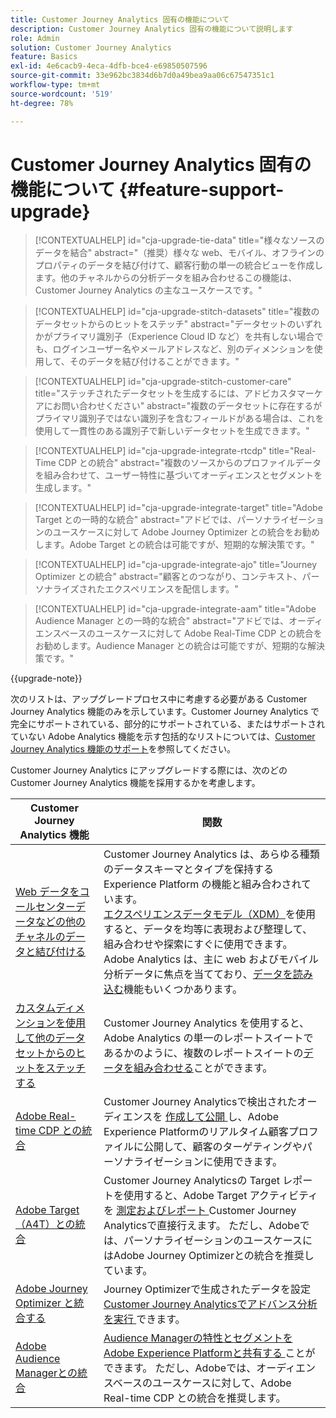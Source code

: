 ```yaml
---
title: Customer Journey Analytics 固有の機能について
description: Customer Journey Analytics 固有の機能について説明します
role: Admin
solution: Customer Journey Analytics
feature: Basics
exl-id: 4e6cacb9-4eca-4dfb-bce4-e69850507596
source-git-commit: 33e962bc3834d6b7d0a49bea9aa06c67547351c1
workflow-type: tm+mt
source-wordcount: '519'
ht-degree: 78%

---
```


# Customer Journey Analytics 固有の機能について {#feature-support-upgrade}

<!-- markdownlint-disable MD034 -->

>[!CONTEXTUALHELP]
>id="cja-upgrade-tie-data"
>title="様々なソースのデータを結合"
>abstract="（推奨）様々な web、モバイル、オフラインのプロパティのデータを結び付けて、顧客行動の単一の統合ビューを作成します。他のチャネルからの分析データを組み合わせるこの機能は、Customer Journey Analytics の主なユースケースです。"

<!-- markdownlint-enable MD034 -->

<!-- markdownlint-disable MD034 -->

>[!CONTEXTUALHELP]
>id="cja-upgrade-stitch-datasets"
>title="複数のデータセットからのヒットをステッチ"
>abstract="データセットのいずれかがプライマリ識別子（Experience Cloud ID など）を共有しない場合でも、ログインユーザー名やメールアドレスなど、別のディメンションを使用して、そのデータを結び付けることができます。"

<!-- markdownlint-enable MD034 -->

<!-- markdownlint-disable MD034 -->

>[!CONTEXTUALHELP]
>id="cja-upgrade-stitch-customer-care"
>title="ステッチされたデータセットを生成するには、アドビカスタマーケアにお問い合わせください"
>abstract="複数のデータセットに存在するがプライマリ識別子ではない識別子を含むフィールドがある場合は、これを使用して一貫性のある識別子で新しいデータセットを生成できます。"

<!-- markdownlint-enable MD034 -->

<!-- markdownlint-disable MD034 -->

>[!CONTEXTUALHELP]
>id="cja-upgrade-integrate-rtcdp"
>title="Real-Time CDP との統合"
>abstract="複数のソースからのプロファイルデータを組み合わせて、ユーザー特性に基づいてオーディエンスとセグメントを生成します。"

<!-- markdownlint-enable MD034 -->

<!-- markdownlint-disable MD034 -->

>[!CONTEXTUALHELP]
>id="cja-upgrade-integrate-target"
>title="Adobe Target との一時的な統合"
>abstract="アドビでは、パーソナライゼーションのユースケースに対して Adobe Journey Optimizer との統合をお勧めします。Adobe Target との統合は可能ですが、短期的な解決策です。"

<!-- markdownlint-enable MD034 -->

<!-- markdownlint-disable MD034 -->

>[!CONTEXTUALHELP]
>id="cja-upgrade-integrate-ajo"
>title="Journey Optimizer との統合"
>abstract="顧客とのつながり、コンテキスト、パーソナライズされたエクスペリエンスを配信します。"

<!-- markdownlint-enable MD034 -->

<!-- markdownlint-disable MD034 -->

>[!CONTEXTUALHELP]
>id="cja-upgrade-integrate-aam"
>title="Adobe Audience Manager との一時的な統合"
>abstract="アドビでは、オーディエンスベースのユースケースに対して Adobe Real-Time CDP との統合をお勧めします。Audience Manager との統合は可能ですが、短期的な解決策です。"

<!-- markdownlint-enable MD034 -->

{{upgrade-note}}

次のリストは、アップグレードプロセス中に考慮する必要がある Customer Journey Analytics 機能のみを示しています。Customer Journey Analytics で完全にサポートされている、部分的にサポートされている、またはサポートされていない Adobe Analytics 機能を示す包括的なリストについては、[Customer Journey Analytics 機能のサポート](/help/getting-started/aa-vs-cja/cja-aa.md)を参照してください。

Customer Journey Analytics にアップグレードする際には、次のどの Customer Journey Analytics 機能を採用するかを考慮します。

| Customer Journey Analytics 機能 | 関数 |
|---------|----------|
| [Web データをコールセンターデータなどの他のチャネルのデータと結び付ける](https://experienceleague.adobe.com/ja/docs/analytics-platform/using/cja-usecases/cross-channel/cross-channel) | Customer Journey Analytics は、あらゆる種類のデータスキーマとタイプを保持する Experience Platform の機能と組み合わされています。[エクスペリエンスデータモデル（XDM）](https://experienceleague.adobe.com/docs/experience-platform/xdm/home.html?lang=ja)を使用すると、データを均等に表現および整理して、組み合わせや探索にすぐに使用できます。Adobe Analytics は、主に web およびモバイル分析データに焦点を当てており、[データを読み込む](https://experienceleague.adobe.com/docs/analytics/import/home.html?lang=ja)機能もいくつかあります。 |
| [カスタムディメンションを使用して他のデータセットからのヒットをステッチする](https://experienceleague.adobe.com/ja/docs/analytics-platform/using/stitching/overview) | Customer Journey Analytics を使用すると、Adobe Analytics の単一のレポートスイートであるかのように、複数のレポートスイートの[データを組み合わせる](/help/connections/combined-dataset.md)ことができます。 |
| [Adobe Real-time CDP との統合 ](/help/components/audiences/audiences-overview.md) | Customer Journey Analyticsで検出されたオーディエンスを [ 作成して公開 ](/help/components/audiences/audiences-overview.md) し、Adobe Experience Platformのリアルタイム顧客プロファイルに公開して、顧客のターゲティングやパーソナライゼーションに使用できます。 |
| [Adobe Target（A4T）との統合 ](/help/integrations/at.md) | Customer Journey Analyticsの Target レポートを使用すると、Adobe Target アクティビティを [ 測定およびレポート ](/help/integrations/at.md)Customer Journey Analyticsで直接行えます。 ただし、Adobeでは、パーソナライゼーションのユースケースにはAdobe Journey Optimizerとの統合を推奨しています。 |
| [Adobe Journey Optimizer と統合する](/help/integrations/ajo.md) | Journey Optimizerで生成されたデータを設定 [Customer Journey Analyticsでアドバンス分析を実行 ](/help/integrations/ajo.md) できます。 |
| [Adobe Audience Managerとの統合 ](https://experienceleague.adobe.com/en/docs/audience-manager/user-guide/implementation-integration-guides/integration-experience-platform/aam-aep-audience-sharing) | [Audience Managerの特性とセグメントをAdobe Experience Platformと共有する ](https://experienceleague.adobe.com/en/docs/audience-manager/user-guide/implementation-integration-guides/integration-experience-platform/aam-aep-audience-sharing) ことができます。 ただし、Adobeでは、オーディエンスベースのユースケースに対して、Adobe Real-time CDP との統合を推奨します。 |
